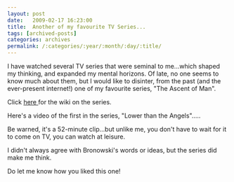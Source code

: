 ```yaml
---
layout: post
date:	2009-02-17 16:23:00
title:  Another of my favourite TV Series...
tags: [archived-posts]
categories: archives
permalink: /:categories/:year/:month/:day/:title/
---
```

I have watched several TV series that were seminal to me...which shaped my thinking, and expanded my mental horizons. Of late, no one seems to know much about them, but I would like to disinter, from the past (and the ever-present internet!) one of my favourite series, "The Ascent of Man".

Click <a href="http://en.wikipedia.org/wiki/The_Ascent_of_Man"> here </a> for the wiki on the series.

Here's a video of the first in the series, "Lower than the Angels".....


<lj-embed id="36"/>

Be warned, it's a 52-minute clip...but unlike me, you don't have to wait for it to come on TV, you can watch at leisure. 

I didn't always agree with Bronowski's words or ideas, but the series did make me think.

Do let me know how you liked this one!
